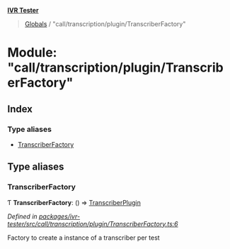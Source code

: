 **[IVR Tester](../README.md)**

> [Globals](../README.md) / "call/transcription/plugin/TranscriberFactory"

# Module: "call/transcription/plugin/TranscriberFactory"

## Index

### Type aliases

* [TranscriberFactory](_call_transcription_plugin_transcriberfactory_.md#transcriberfactory)

## Type aliases

### TranscriberFactory

Ƭ  **TranscriberFactory**: () => [TranscriberPlugin](../interfaces/_call_transcription_plugin_transcriberplugin_.transcriberplugin.md)

*Defined in [packages/ivr-tester/src/call/transcription/plugin/TranscriberFactory.ts:6](https://github.com/SketchingDev/ivr-tester/blob/60c8b59/packages/ivr-tester/src/call/transcription/plugin/TranscriberFactory.ts#L6)*

Factory to create a instance of a transcriber per test
